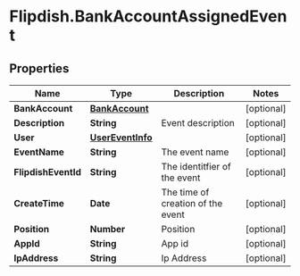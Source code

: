 # Flipdish.BankAccountAssignedEvent

## Properties

Name | Type | Description | Notes
------------ | ------------- | ------------- | -------------
**BankAccount** | [**BankAccount**](BankAccount.md) |  | [optional] 
**Description** | **String** | Event description | [optional] 
**User** | [**UserEventInfo**](UserEventInfo.md) |  | [optional] 
**EventName** | **String** | The event name | [optional] 
**FlipdishEventId** | **String** | The identitfier of the event | [optional] 
**CreateTime** | **Date** | The time of creation of the event | [optional] 
**Position** | **Number** | Position | [optional] 
**AppId** | **String** | App id | [optional] 
**IpAddress** | **String** | Ip Address | [optional] 


